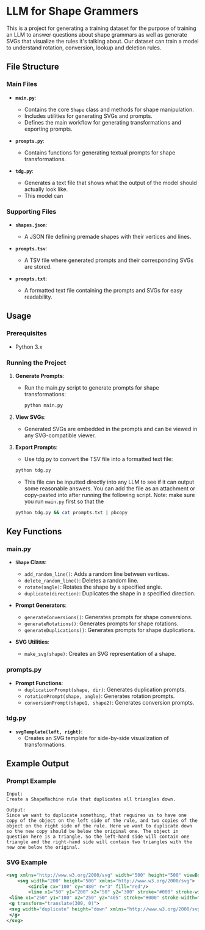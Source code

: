 # LLM for Shape Grammers

This is a project for generating a training dataset for the purpose of training
an LLM to answer questions about shape grammars as well as generate SVGs that
visualize the rules it's talking about. Our dataset can train a model to
understand rotation, conversion, lookup and deletion rules.

## File Structure

### Main Files
- **`main.py`**: 
  - Contains the core `Shape` class and methods for shape manipulation.
  - Includes utilities for generating SVGs and prompts.
  - Defines the main workflow for generating transformations and exporting prompts.

- **`prompts.py`**:
  - Contains functions for generating textual prompts for shape transformations.

- **`tdg.py`**:
  - Generates a text file that shows what the output of the model should actually look like.
  - This model can 

### Supporting Files
- **`shapes.json`**:
  - A JSON file defining premade shapes with their vertices and lines.

- **`prompts.tsv`**:
  - A TSV file where generated prompts and their corresponding SVGs are stored.

- **`prompts.txt`**:
  - A formatted text file containing the prompts and SVGs for easy readability.

## Usage

### Prerequisites
- Python 3.x

### Running the Project
1. **Generate Prompts**:
   - Run the main.py script to generate prompts for shape transformations:
     ```bash
     python main.py
     ```

2. **View SVGs**:
   - Generated SVGs are embedded in the prompts and can be viewed in any SVG-compatible viewer.

3. **Export Prompts**:
    - Use tdg.py to convert the TSV file into a formatted text file:
     ```bash
     python tdg.py
     ```
    - This file can be inputted directly into any LLM to see if it can output
    some reasonable answers. You can add the file as an attachment or
    copy-pasted into after running the following script. Note: make sure you run
    `main.py` first so that the 
    ```bash
    python tdg.py && cat prompts.txt | pbcopy
    ```

## Key Functions

### main.py
- **`Shape` Class**:
  - `add_random_line()`: Adds a random line between vertices.
  - `delete_random_line()`: Deletes a random line.
  - `rotate(angle)`: Rotates the shape by a specified angle.
  - `duplicate(direction)`: Duplicates the shape in a specified direction.

- **Prompt Generators**:
  - `generateConversions()`: Generates prompts for shape conversions.
  - `generateRotations()`: Generates prompts for shape rotations.
  - `generateDuplications()`: Generates prompts for shape duplications.

- **SVG Utilities**:
  - `make_svg(shape)`: Creates an SVG representation of a shape.

### prompts.py
- **Prompt Functions**:
  - `duplicationPrompt(shape, dir)`: Generates duplication prompts.
  - `rotationPrompt(shape, angle)`: Generates rotation prompts.
  - `conversionPrompt(shape1, shape2)`: Generates conversion prompts.

### tdg.py
- **`svgTemplate(left, right)`**:
  - Creates an SVG template for side-by-side visualization of transformations.

## Example Output

### Prompt Example
```
Input:
Create a ShapeMachine rule that duplicates all triangles down.

Output:
Since we want to duplicate something, that requires us to have one copy of the object on the left side of the rule, and two copies of the object on the right side of the rule. Here we want to duplicate down so the new copy should be below the original one. The object in question here is a triangle. So the left-hand side will contain one triangle and the right-hand side will contain two triangles with the new one below the original.
```

### SVG Example
```xml
<svg xmlns="http://www.w3.org/2000/svg" width="500" height="500" viewBox="0 0 500 500">
    <svg width="200" height="500" xmlns="http://www.w3.org/2000/svg">
        <circle cx="100" cy="480" r="3" fill="red"/>
        <line x1="50" y1="200" x2="50" y2="300" stroke="#000" stroke-width="1"/><line x1="50" y1="300" x2="150" y2="300" stroke="#000" stroke-width="1"/><line x1="150" y1="300" x2="50" y2="200" stroke="#000" stroke-width="1"/></svg>
 <line x1="250" y1="100" x2="250" y2="405" stroke="#000" stroke-width="1"/>
 <g transform="translate(300, 0)">
 <svg width="duplicate" height="down" xmlns="http://www.w3.org/2000/svg"><circle cx="100" cy="480" r="3" fill="red"/><line x1="50" y1="200" x2="50" y2="300" stroke="#000" stroke-width="1"/><line x1="50" y1="300" x2="150" y2="300" stroke="#000" stroke-width="1"/><line x1="150" y1="300" x2="50" y2="200" stroke="#000" stroke-width="1"/></svg>
 </g>
</svg>
```

